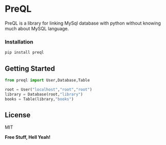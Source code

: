 # PreQL

PreQL is a library for linking MySql database with python without knowing much about MySQL language.

### Installation

```sh
pip install preql
```

## Getting Started

```py
from preql import User,Database,Table

root = User("localhost","root","root")
library = Database(root,"library")
books = Table(library,"books")

```

License
----

MIT


**Free Stuff, Hell Yeah!**

